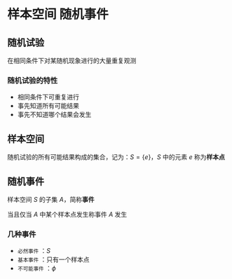 # 样本空间 随机事件

## 随机试验

在相同条件下对某随机现象进行的大量重复观测

### 随机试验的特性

- 相同条件下可重复进行
- 事先知道所有可能结果
- 事先不知道哪个结果会发生

## 样本空间

随机试验的所有可能结果构成的集合，记为：$S=\{e\}$，$S$ 中的元素 $e$ 称为**样本点**

## 随机事件

样本空间 $S$ 的子集 $A$，简称**事件**

当且仅当 $A$ 中某个样本点发生称事件 $A$ 发生

### 几种事件

- `必然事件` ：$S$
- `基本事件` ：只有一个样本点
- `不可能事件` ：$\phi$